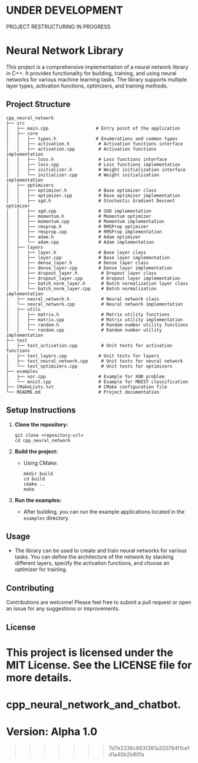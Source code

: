 # UNDER DEVELOPMENT #
  PROJECT RESTRUCTURING IN PROGRESS

# Neural Network Library

This project is a comprehensive implementation of a neural network library in C++. It provides functionality for building, training, and using neural networks for various machine learning tasks. The library supports multiple layer types, activation functions, optimizers, and training methods.

## Project Structure

```
cpp_neural_network
├── src
│   ├── main.cpp                  # Entry point of the application
│   ├── core
│   │   ├── types.h               # Enumerations and common types
│   │   ├── activation.h           # Activation functions interface
│   │   ├── activation.cpp         # Activation functions implementation
│   │   ├── loss.h                 # Loss functions interface
│   │   ├── loss.cpp               # Loss functions implementation
│   │   ├── initializer.h          # Weight initialization interface
│   │   └── initializer.cpp        # Weight initialization implementation
│   ├── optimizers
│   │   ├── optimizer.h            # Base optimizer class
│   │   ├── optimizer.cpp          # Base optimizer implementation
│   │   ├── sgd.h                  # Stochastic Gradient Descent optimizer
│   │   ├── sgd.cpp                # SGD implementation
│   │   ├── momentum.h             # Momentum optimizer
│   │   ├── momentum.cpp           # Momentum implementation
│   │   ├── rmsprop.h              # RMSProp optimizer
│   │   ├── rmsprop.cpp            # RMSProp implementation
│   │   ├── adam.h                 # Adam optimizer
│   │   └── adam.cpp               # Adam implementation
│   ├── layers
│   │   ├── layer.h                # Base layer class
│   │   ├── layer.cpp              # Base layer implementation
│   │   ├── dense_layer.h          # Dense layer class
│   │   ├── dense_layer.cpp        # Dense layer implementation
│   │   ├── dropout_layer.h         # Dropout layer class
│   │   ├── dropout_layer.cpp       # Dropout layer implementation
│   │   ├── batch_norm_layer.h      # Batch normalization layer class
│   │   └── batch_norm_layer.cpp    # Batch normalization implementation
│   ├── neural_network.h            # Neural network class
│   └── neural_network.cpp          # Neural network implementation
│   ├── utils
│   │   ├── matrix.h                # Matrix utility functions
│   │   ├── matrix.cpp              # Matrix utility implementation
│   │   ├── random.h                # Random number utility functions
│   │   └── random.cpp              # Random number utility implementation
├── test
│   ├── test_activation.cpp         # Unit tests for activation functions
│   ├── test_layers.cpp            # Unit tests for layers
│   ├── test_neural_network.cpp     # Unit tests for neural network
│   └── test_optimizers.cpp         # Unit tests for optimizers
├── examples
│   ├── xor.cpp                    # Example for XOR problem
│   └── mnist.cpp                  # Example for MNIST classification
├── CMakeLists.txt                 # CMake configuration file
└── README.md                      # Project documentation
```

## Setup Instructions

1. **Clone the repository:**
   ```
   git clone <repository-url>
   cd cpp_neural_network
   ```

2. **Build the project:**
   - Using CMake:
     ```
     mkdir build
     cd build
     cmake ..
     make
     ```

3. **Run the examples:**
   - After building, you can run the example applications located in the `examples` directory.

## Usage

- The library can be used to create and train neural networks for various tasks. You can define the architecture of the network by stacking different layers, specify the activation functions, and choose an optimizer for training.

## Contributing

Contributions are welcome! Please feel free to submit a pull request or open an issue for any suggestions or improvements.

## License

This project is licensed under the MIT License. See the LICENSE file for more details.
=======
# cpp_neural_network_and_chatbot.

# Version: Alpha 1.0
>>>>>>> 7d7e2336c663f381a320784f1ce1d1a40b2b80fa
